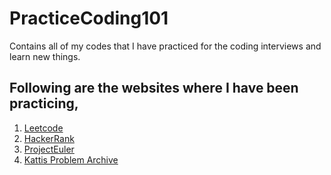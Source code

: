 # PracticeCoding101
Contains all of my codes that I have practiced for the coding interviews and learn new things.

## Following are the websites where I have been practicing, 

1. [Leetcode](https://leetcode.com/problemset/all/)
2. [HackerRank](https://www.hackerrank.com/)
3. [ProjectEuler](https://projecteuler.net/about)
4. [Kattis Problem Archive](https://open.kattis.com/)
